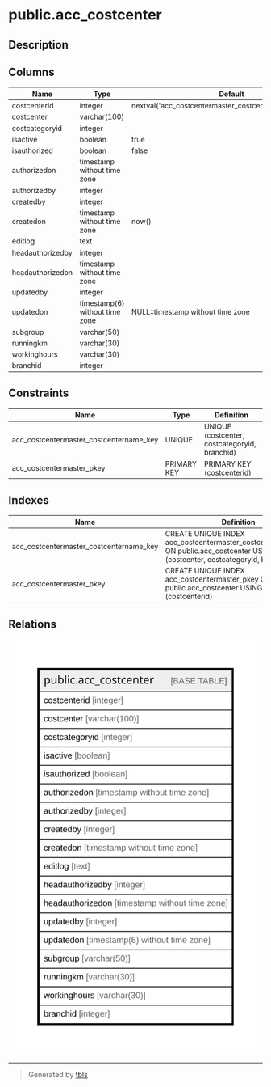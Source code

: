 # public.acc_costcenter

## Description

## Columns

| Name | Type | Default | Nullable | Children | Parents | Comment |
| ---- | ---- | ------- | -------- | -------- | ------- | ------- |
| costcenterid | integer | nextval('acc_costcentermaster_costcenterid_seq'::regclass) | false |  |  |  |
| costcenter | varchar(100) |  | false |  |  |  |
| costcategoryid | integer |  | true |  |  |  |
| isactive | boolean | true | false |  |  |  |
| isauthorized | boolean | false | false |  |  |  |
| authorizedon | timestamp without time zone |  | true |  |  |  |
| authorizedby | integer |  | true |  |  |  |
| createdby | integer |  | true |  |  |  |
| createdon | timestamp without time zone | now() | true |  |  |  |
| editlog | text |  | true |  |  |  |
| headauthorizedby | integer |  | true |  |  |  |
| headauthorizedon | timestamp without time zone |  | true |  |  |  |
| updatedby | integer |  | true |  |  |  |
| updatedon | timestamp(6) without time zone | NULL::timestamp without time zone | true |  |  |  |
| subgroup | varchar(50) |  | true |  |  |  |
| runningkm | varchar(30) |  | true |  |  |  |
| workinghours | varchar(30) |  | true |  |  |  |
| branchid | integer |  | true |  |  |  |

## Constraints

| Name | Type | Definition |
| ---- | ---- | ---------- |
| acc_costcentermaster_costcentername_key | UNIQUE | UNIQUE (costcenter, costcategoryid, branchid) |
| acc_costcentermaster_pkey | PRIMARY KEY | PRIMARY KEY (costcenterid) |

## Indexes

| Name | Definition |
| ---- | ---------- |
| acc_costcentermaster_costcentername_key | CREATE UNIQUE INDEX acc_costcentermaster_costcentername_key ON public.acc_costcenter USING btree (costcenter, costcategoryid, branchid) |
| acc_costcentermaster_pkey | CREATE UNIQUE INDEX acc_costcentermaster_pkey ON public.acc_costcenter USING btree (costcenterid) |

## Relations

![er](public.acc_costcenter.svg)

---

> Generated by [tbls](https://github.com/k1LoW/tbls)
